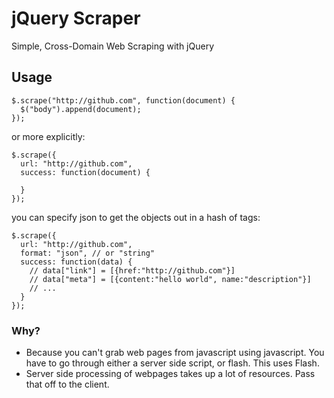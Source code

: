 # jQuery Scraper

Simple, Cross-Domain Web Scraping with jQuery

## Usage
    
    $.scrape("http://github.com", function(document) {
      $("body").append(document);
    });
    
or more explicitly:

    $.scrape({
      url: "http://github.com",
      success: function(document) {
        
      }
    });

you can specify json to get the objects out in a hash of tags:
    
    $.scrape({
      url: "http://github.com",
      format: "json", // or "string"
      success: function(data) {
        // data["link"] = [{href:"http://github.com"}]
        // data["meta"] = [{content:"hello world", name:"description"}]
        // ...
      }
    });

### Why?

- Because you can't grab web pages from javascript using javascript.  You have to go through either a server side script, or flash.  This uses Flash.
- Server side processing of webpages takes up a lot of resources.  Pass that off to the client.